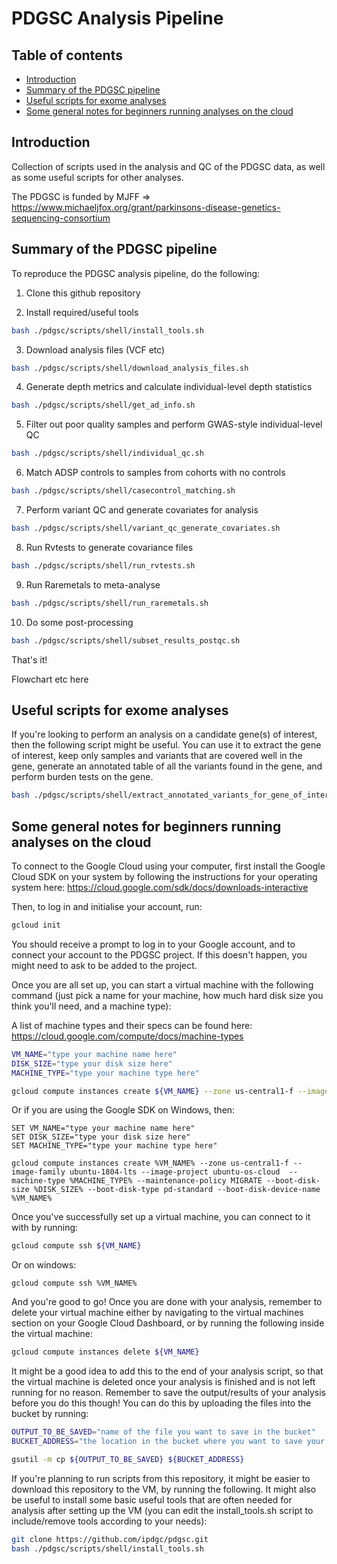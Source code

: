 # PDGSC Analysis Pipeline

## Table of contents
- [Introduction](#introduction)
- [Summary of the PDGSC pipeline](#pipeline)
- [Useful scripts for exome analyses](#scripts)
- [Some general notes for beginners running analyses on the cloud](#cloud)


## Introduction <a name="introduction"></a>

Collection of scripts used in the analysis and QC of the PDGSC data, as well as some useful scripts for other analyses.

The PDGSC is funded by MJFF => https://www.michaeljfox.org/grant/parkinsons-disease-genetics-sequencing-consortium


## Summary of the PDGSC pipeline <a name="pipeline"></a>

To reproduce the PDGSC analysis pipeline, do the following:

1. Clone this github repository

2. Install required/useful tools
````bash
bash ./pdgsc/scripts/shell/install_tools.sh
````

3. Download analysis files (VCF etc)
````bash
bash ./pdgsc/scripts/shell/download_analysis_files.sh
````

4. Generate depth metrics and calculate individual-level depth statistics
````bash
bash ./pdgsc/scripts/shell/get_ad_info.sh
````

5. Filter out poor quality samples and perform GWAS-style individual-level QC
````bash
bash ./pdgsc/scripts/shell/individual_qc.sh
````

6. Match ADSP controls to samples from cohorts with no controls
````bash
bash ./pdgsc/scripts/shell/casecontrol_matching.sh
````

7. Perform variant QC and generate covariates for analysis
````bash
bash ./pdgsc/scripts/shell/variant_qc_generate_covariates.sh
````

8. Run Rvtests to generate covariance files
````bash
bash ./pdgsc/scripts/shell/run_rvtests.sh
````

9. Run Raremetals to meta-analyse
````bash
bash ./pdgsc/scripts/shell/run_raremetals.sh
````

10. Do some post-processing
````bash
bash ./pdgsc/scripts/shell/subset_results_postqc.sh
````

That's it!

Flowchart etc here

## Useful scripts for exome analyses <a name="scripts"></a>

If you're looking to perform an analysis on a candidate gene(s) of interest, then the following script might be useful. You can use it to extract the gene of interest, keep only samples and variants that are covered well in the gene, generate an annotated table of all the variants found in the gene, and perform burden tests on the gene.

````bash
bash ./pdgsc/scripts/shell/extract_annotated_variants_for_gene_of_interest.sh
````

## Some general notes for beginners running analyses on the cloud <a name="cloud"></a>

To connect to the Google Cloud using your computer, first install the Google Cloud SDK on your system by following the instructions for your operating system here:
https://cloud.google.com/sdk/docs/downloads-interactive

Then, to log in and initialise your account, run:

````bash
gcloud init
````

You should receive a prompt to log in to your Google account, and to connect your account to the PDGSC project. If this doesn't happen, you might need to ask to be added to the project.

Once you are all set up, you can start a virtual machine with the following command (just pick a name for your machine, how much hard disk size you think you'll need, and a machine type):

A list of machine types and their specs can be found here:
https://cloud.google.com/compute/docs/machine-types

````bash
VM_NAME="type your machine name here"
DISK_SIZE="type your disk size here"
MACHINE_TYPE="type your machine type here"

gcloud compute instances create ${VM_NAME} --zone us-central1-f --image-family ubuntu-1804-lts --image-project ubuntu-os-cloud  --machine-type ${MACHINE_TYPE} --maintenance-policy MIGRATE --boot-disk-size ${DISK_SIZE} --boot-disk-type pd-standard --boot-disk-device-name ${VM_NAME}
````
Or if you are using the Google SDK on Windows, then:
````dos
SET VM_NAME="type your machine name here"
SET DISK_SIZE="type your disk size here"
SET MACHINE_TYPE="type your machine type here"

gcloud compute instances create %VM_NAME% --zone us-central1-f --image-family ubuntu-1804-lts --image-project ubuntu-os-cloud  --machine-type %MACHINE_TYPE% --maintenance-policy MIGRATE --boot-disk-size %DISK_SIZE% --boot-disk-type pd-standard --boot-disk-device-name %VM_NAME%
````

Once you've successfully set up a virtual machine, you can connect to it with by running:

````bash
gcloud compute ssh ${VM_NAME}
````

Or on windows:

````dos
gcloud compute ssh %VM_NAME%
````

And you're good to go! Once you are done with your analysis, remember to delete your virtual machine either by navigating to the virtual machines section on your Google Cloud Dashboard, or by running the following inside the virtual machine:

````bash
gcloud compute instances delete ${VM_NAME}
````

It might be a good idea to add this to the end of your analysis script, so that the virtual machine is deleted once your analysis is finished and is not left running for no reason.
Remember to save the output/results of your analysis before you do this though! You can do this by uploading the files into the bucket by running:

````bash
OUTPUT_TO_BE_SAVED="name of the file you want to save in the bucket"
BUCKET_ADDRESS="the location in the bucket where you want to save your file"

gsutil -m cp ${OUTPUT_TO_BE_SAVED} ${BUCKET_ADDRESS}
````

If you're planning to run scripts from this repository, it might be easier to download this repository to the VM, by running the following. It might also be useful to install some basic useful tools that are often needed for analysis after setting up the VM (you can edit the install_tools.sh script to include/remove tools according to your needs):

````bash
git clone https://github.com/ipdgc/pdgsc.git
bash ./pdgsc/scripts/shell/install_tools.sh
````
